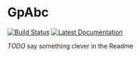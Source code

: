 # GpAbc

[![Build Status](https://travis-ci.org/tanhevg/GpAbc.jl.svg?branch=master)](https://travis-ci.org/tanhevg/GpAbc.jl)
[![Latest Documentation](https://img.shields.io/badge/docs-latest-blue.svg)](https://tanhevg.github.io/GpAbc.jl/latest)

*TODO* say something clever in the Readme

